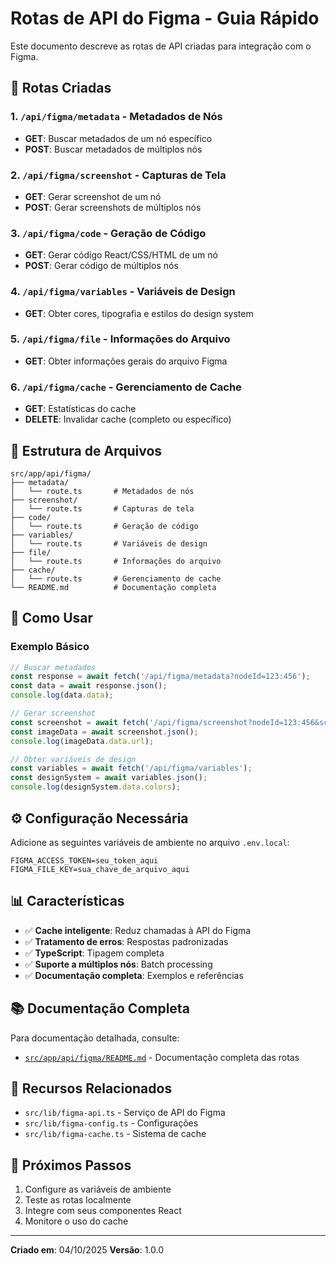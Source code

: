 # Rotas de API do Figma - Guia Rápido

Este documento descreve as rotas de API criadas para integração com o Figma.

## 📍 Rotas Criadas

### 1. `/api/figma/metadata` - Metadados de Nós
- **GET**: Buscar metadados de um nó específico
- **POST**: Buscar metadados de múltiplos nós

### 2. `/api/figma/screenshot` - Capturas de Tela
- **GET**: Gerar screenshot de um nó
- **POST**: Gerar screenshots de múltiplos nós

### 3. `/api/figma/code` - Geração de Código
- **GET**: Gerar código React/CSS/HTML de um nó
- **POST**: Gerar código de múltiplos nós

### 4. `/api/figma/variables` - Variáveis de Design
- **GET**: Obter cores, tipografia e estilos do design system

### 5. `/api/figma/file` - Informações do Arquivo
- **GET**: Obter informações gerais do arquivo Figma

### 6. `/api/figma/cache` - Gerenciamento de Cache
- **GET**: Estatísticas do cache
- **DELETE**: Invalidar cache (completo ou específico)

## 🔧 Estrutura de Arquivos

```
src/app/api/figma/
├── metadata/
│   └── route.ts       # Metadados de nós
├── screenshot/
│   └── route.ts       # Capturas de tela
├── code/
│   └── route.ts       # Geração de código
├── variables/
│   └── route.ts       # Variáveis de design
├── file/
│   └── route.ts       # Informações do arquivo
├── cache/
│   └── route.ts       # Gerenciamento de cache
└── README.md          # Documentação completa
```

## 🚀 Como Usar

### Exemplo Básico

```typescript
// Buscar metadados
const response = await fetch('/api/figma/metadata?nodeId=123:456');
const data = await response.json();
console.log(data.data);

// Gerar screenshot
const screenshot = await fetch('/api/figma/screenshot?nodeId=123:456&scale=2');
const imageData = await screenshot.json();
console.log(imageData.data.url);

// Obter variáveis de design
const variables = await fetch('/api/figma/variables');
const designSystem = await variables.json();
console.log(designSystem.data.colors);
```

## ⚙️ Configuração Necessária

Adicione as seguintes variáveis de ambiente no arquivo `.env.local`:

```env
FIGMA_ACCESS_TOKEN=seu_token_aqui
FIGMA_FILE_KEY=sua_chave_de_arquivo_aqui
```

## 📊 Características

- ✅ **Cache inteligente**: Reduz chamadas à API do Figma
- ✅ **Tratamento de erros**: Respostas padronizadas
- ✅ **TypeScript**: Tipagem completa
- ✅ **Suporte a múltiplos nós**: Batch processing
- ✅ **Documentação completa**: Exemplos e referências

## 📚 Documentação Completa

Para documentação detalhada, consulte:
- [`src/app/api/figma/README.md`](./src/app/api/figma/README.md) - Documentação completa das rotas

## 🔗 Recursos Relacionados

- `src/lib/figma-api.ts` - Serviço de API do Figma
- `src/lib/figma-config.ts` - Configurações
- `src/lib/figma-cache.ts` - Sistema de cache

## 🎯 Próximos Passos

1. Configure as variáveis de ambiente
2. Teste as rotas localmente
3. Integre com seus componentes React
4. Monitore o uso do cache

---

**Criado em**: 04/10/2025
**Versão**: 1.0.0

